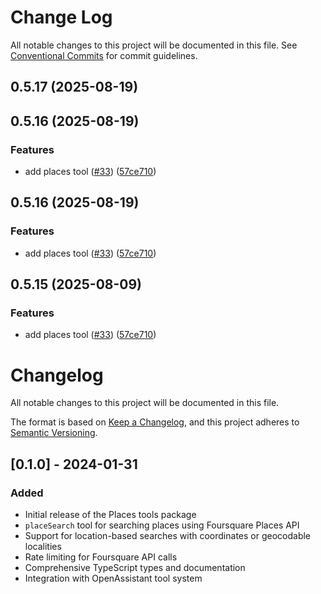 # Change Log

All notable changes to this project will be documented in this file.
See [Conventional Commits](https://conventionalcommits.org) for commit guidelines.

## 0.5.17 (2025-08-19)

## 0.5.16 (2025-08-19)

### Features

* add places tool ([#33](https://github.com/geodaai/openassistant/issues/33)) ([57ce710](https://github.com/geodaai/openassistant/commit/57ce710511485b85a09c900e753f074556ec21dd))

## 0.5.16 (2025-08-19)

### Features

* add places tool ([#33](https://github.com/geodaai/openassistant/issues/33)) ([57ce710](https://github.com/geodaai/openassistant/commit/57ce710511485b85a09c900e753f074556ec21dd))

## 0.5.15 (2025-08-09)

### Features

* add places tool ([#33](https://github.com/geodaai/openassistant/issues/33)) ([57ce710](https://github.com/geodaai/openassistant/commit/57ce710511485b85a09c900e753f074556ec21dd))

# Changelog

All notable changes to this project will be documented in this file.

The format is based on [Keep a Changelog](https://keepachangelog.com/en/1.0.0/),
and this project adheres to [Semantic Versioning](https://semver.org/spec/v2.0.0.html).

## [0.1.0] - 2024-01-31

### Added
- Initial release of the Places tools package
- `placeSearch` tool for searching places using Foursquare Places API
- Support for location-based searches with coordinates or geocodable localities
- Rate limiting for Foursquare API calls
- Comprehensive TypeScript types and documentation
- Integration with OpenAssistant tool system
